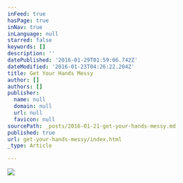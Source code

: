 ```yaml
---
inFeed: true
hasPage: true
inNav: true
inLanguage: null
starred: false
keywords: []
description: ''
datePublished: '2016-01-29T01:59:06.742Z'
dateModified: '2016-01-23T04:26:22.204Z'
title: Get Your Hands Messy
author: []
authors: []
publisher:
  name: null
  domain: null
  url: null
  favicon: null
sourcePath: _posts/2016-01-21-get-your-hands-messy.md
published: true
url: get-your-hands-messy/index.html
_type: Article

---
```

![](https://the-grid-user-content.s3-us-west-2.amazonaws.com/8edc9174-7f0d-4e36-88a5-976be9d249ff.jpg)